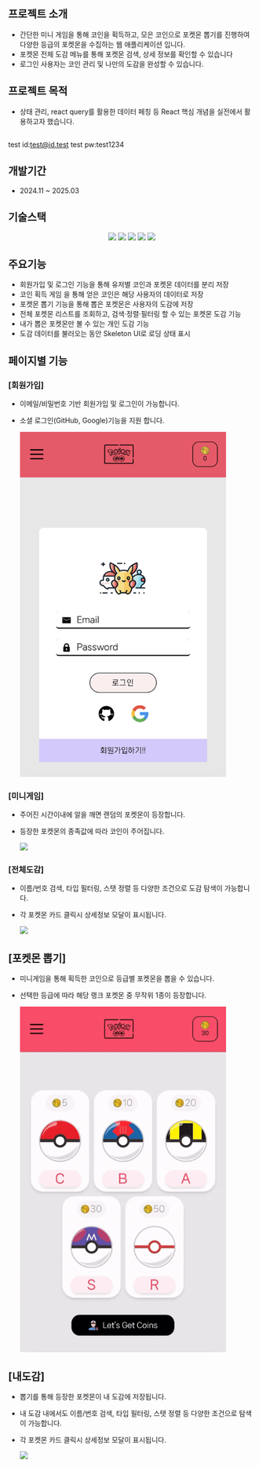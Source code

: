 ## 프로젝트 소개

- 간단한 미니 게임을 통해 코인을 획득하고, 모은 코인으로 포켓몬 뽑기를 진행하여 다양한 등급의 포켓몬을 수집하는 웹 애플리케이션 입니다.
- 포켓몬 전체 도감 메뉴를 통해 포켓몬 검색, 상세 정보를 확인할 수 있습니다
- 로그인 사용자는 코인 관리 및 나만의 도감을 완성할 수 있습니다.

## 프로젝트 목적

- 상태 관리, react query를 활용한 데이터 페칭 등 React 핵심 개념을 실전에서 활용하고자 했습니다.

##

test id:test@id.test
test pw:test1234

## 개발기간

- 2024.11 ~ 2025.03

## 기술스택

<p align="center">
  <img src="https://img.shields.io/badge/Next.js-000000?style=for-the-badge&logo=nextdotjs&logoColor=white"/>
  <img src="https://img.shields.io/badge/React_Context-61DAFB?style=for-the-badge&logo=react&logoColor=white"/>
  <img src="https://img.shields.io/badge/ReactQuery-FF4154?style=for-the-badge&logo=reactquery&logoColor=white"/>
  <img src="https://img.shields.io/badge/TailwindCSS-06B6D4?style=for-the-badge&logo=tailwindcss&logoColor=white"/>
  <img src="https://img.shields.io/badge/Firebase-FFCA28?style=for-the-badge&logo=firebase&logoColor=black"/>
</p>

## 주요기능

- 회원가입 및 로그인 기능을 통해 유저별 코인과 포켓몬 데이터를 분리 저장
- 코인 획득 게임 을 통해 얻은 코인은 해당 사용자의 데이터로 저장
- 포켓몬 뽑기 기능을 통해 뽑은 포켓몬은 사용자의 도감에 저장
- 전체 포켓몬 리스트를 조회하고, 검색·정렬·필터링 할 수 있는 포켓몬 도감 기능
- 내가 뽑은 포켓몬만 볼 수 있는 개인 도감 기능
- 도감 데이터를 불러오는 동안 Skeleton UI로 로딩 상태 표시

## 페이지별 기능

### [회원가입]

- 이메일/비밀번호 기반 회원가입 및 로그인이 가능합니다.
- 소셜 로그인(GitHub, Google)기능을 지원 합니다.

  <img src="./public/img/singup_page.png" width="420"/>

### [미니게임]

- 주어진 시간이내에 알을 깨면 랜덤의 포켓몬이 등장합니다.
- 등장한 포켓몬의 종족값에 따라 코인이 주어집니다.

  <img src="./public/img/game_page.gif" width="420"/>

### [전체도감]

- 이름/번호 검색, 타입 필터링, 스탯 정렬 등 다양한 조건으로 도감 탐색이 가능합니다.
- 각 포켓몬 카드 클릭시 상세정보 모달이 표시됩니다.

  <img src="./public/img/book_page.gif" width="420"/>

## [포켓몬 뽑기]

- 미니게임을 통해 획득한 코인으로 등급별 포켓몬을 뽑을 수 있습니다.
- 선택한 등급에 따라 해당 랭크 포켓몬 중 무작위 1종이 등장합니다.

  <img src="./public/img/gacha_page.gif" width="420"/>

## [내도감]

- 뽑기를 통해 등장한 포켓몬이 내 도감에 저장됩니다.
- 내 도감 내에서도 이름/번호 검색, 타입 필터링, 스탯 정렬 등 다양한 조건으로 탐색이 가능합니다.
- 각 포켓몬 카드 클릭시 상세정보 모달이 표시됩니다.

  <img src="./public/img/mybook_page.ㅔㅜ" width="420"/>
